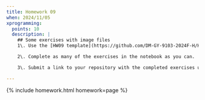 ```yaml
---
title: Homework 09
when: 2024/11/05
xprogramming:
  points: 10
  description: |
    ## Some exercises with image files
    1\. Use the [HW09 template](https://github.com/DM-GY-9103-2024F-H/HW09) to start a repository in your organization's GitHub space. It should be named HW08. Open the notebook file using GitHub Codespaces to continue the exercises.

    2\. Complete as many of the exercises in the notebook as you can.

    3\. Submit a link to your repository with the completed exercises using [Brightspace](https://brightspace.nyu.edu/).

---
```

{% include homework.html homework=page %}

